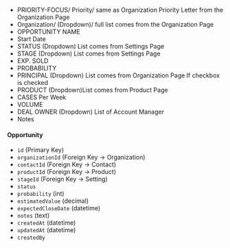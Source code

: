
- PRIORITY-FOCUS/ Priority/ same as Organization Priority Letter from the Organization Page
- Organization/ (Dropdown)/ full list comes from the Organization Page
- OPPORTUNITY NAME
- Start Date
- STATUS  (Dropdown) List comes from Settings Page
- STAGE  (Dropdown) List comes from Settings Page
- EXP. SOLD
- PROBABILITY
- PRINCIPAL (Dropdown) List comes from Organization Page If checkbox is checked 
- PRODUCT (Dropdown)List comes from Product Page
- CASES  Per Week
- VOLUME
- DEAL OWNER  (Dropdown) List of Account Manager
- Notes



#### **Opportunity**

- `id` (Primary Key)    
- `organizationId` (Foreign Key → Organization)    
- `contactId` (Foreign Key → Contact)    
- `productId` (Foreign Key → Product)    
- `stageId` (Foreign Key → Setting)    
- `status`    
- `probability` (int)    
- `estimatedValue` (decimal)    
- `expectedCloseDate` (datetime)    
- `notes` (text)    
- `createdAt` (datetime)    
- `updatedAt` (datetime)    
- `createdBy`    